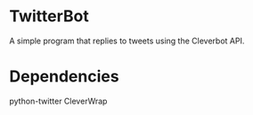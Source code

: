 # TwitterBot
A simple program that replies to tweets using the Cleverbot API.

# Dependencies
python-twitter
CleverWrap